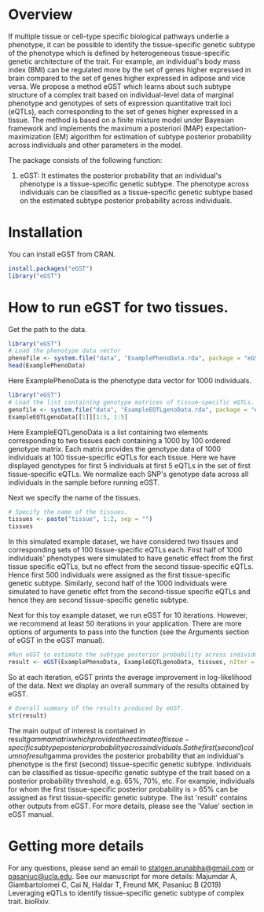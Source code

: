 
<!-- README.md is generated from README.Rmd. Please edit that file -->
Overview
========

If multiple tissue or cell-type specific biological pathways underlie a phenotype, it can be possible to identify the tissue-specific genetic subtype of the phenotype which is defined by heterogeneous tissue-specific genetic architecture of the trait. For example, an individual's body mass index (BMI) can be regulated more by the set of genes higher expressed in brain compared to the set of genes higher expressed in adipose and vice versa. We propose a method eGST which learns about such subtype structure of a complex trait based on individual-level data of marginal phenotype and genotypes of sets of expression quantitative trait loci (eQTLs), each corresponding to the set of genes higher expressed in a tissue. The method is based on a finite mixture model under Bayesian framework and implements the maximum a posteriori (MAP) expectation-maximization (EM) algorithm for estimation of subtype posterior probability across individuals and other parameters in the model.

The package consists of the following function:

1.  eGST: It estimates the posterior probability that an individual's phenotype is a tissue-specific genetic subtype. The phenotype across individuals can be classified as a tissue-specific genetic subtype based on the estimated subtype posterior probability across individuals.

Installation
============

You can install eGST from CRAN.

``` r
install.packages("eGST")
library("eGST")
```

How to run eGST for two tissues.
================================

Get the path to the data.

``` r
library("eGST")
# Load the phenotype data vector
phenofile <- system.file("data", "ExamplePhenoData.rda", package = "eGST")
head(ExamplePhenoData)
```

Here ExamplePhenoData is the phenotype data vector for 1000 individuals.

``` r
library("eGST")
# Load the list containing genotype matrices of tissue-specific eQTLs. 
genofile <- system.file("data", "ExampleEQTLgenoData.rda", package = "eGST")
ExampleEQTLgenoData[[1]][1:5, 1:5]
```

Here ExampleEQTLgenoData is a list containing two elements corresponding to two tissues each containing a 1000 by 100 ordered genotype matrix. Each matrix provides the genotype data of 1000 individuals at 100 tissue-specific eQTLs for each tissue. Here we have displayed genotypes for first 5 individuals at first 5 eQTLs in the set of first tissue-specific eQTLs. We normalize each SNP's genotype data across all individuals in the sample before running eGST.

Next we specify the name of the tissues.

``` r
# Specify the name of the tissues.
tissues <- paste("tissue", 1:2, sep = "")
tissues
```

In this simulated example dataset, we have considered two tissues and corresponding sets of 100 tissue-specific eQTLs each. First half of 1000 individuals' phenotypes were simulated to have genetic effect from the first tissue specific eQTLs, but no effect from the second tissue-specific eQTLs. Hence first 500 individuals were assigned as the first tissue-specific genetic subtype. Similarly, second half of the 1000 individuals were simulated to have genetic effct from the second-tissue specific eQTLs and hence they are second tissue-specific genetic subtype.

Next for this toy example dataset, we run eGST for 10 iterations. However, we recommend at least 50 iterations in your application. There are more options of arguments to pass into the function (see the Arguments section of eGST in the eGST manual).

``` r
#Run eGST to estimate the subtype posterior probability across individuals.
result <- eGST(ExamplePhenoData, ExampleEQTLgenoData, tissues, nIter = 10)
```

So at each iteration, eGST prints the average improvement in log-likelihood of the data. Next we display an overall summary of the results obtained by eGST.

``` r
# Overall summary of the results produced by eGST.
str(result)
```

The main output of interest is contained in result$gamma matrix which provides the estimate of tissue-specific subtype posterior probability across individuals. So the first (second) column of result$gamma provides the posterior probability that an individual's phenotype is the first (second) tissue-specific genetic subtype. Individuals can be classified as tissue-specific genetic subtype of the trait based on a posterior probability threshold, e.g. 65%, 70%, etc. For example, individuals for whom the first tissue-specific posterior probability is &gt; 65% can be assigned as first tissue-specific genetic subtype. The list 'result' contains other outputs from eGST. For more details, please see the 'Value' section in eGST manual.

Getting more details
====================

For any questions, please send an email to <statgen.arunabha@gmail.com> or <pasaniuc@ucla.edu>. See our manuscript for more details: Majumdar A, Giambartolomei C, Cai N, Haldar T, Freund MK, Pasaniuc B (2019) Leveraging eQTLs to identify tissue-specific genetic subtype of complex trait. bioRxiv.
